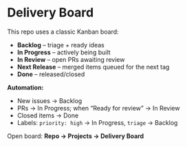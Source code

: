 # Delivery Board

This repo uses a classic Kanban board:

- **Backlog** – triage + ready ideas  
- **In Progress** – actively being built  
- **In Review** – open PRs awaiting review  
- **Next Release** – merged items queued for the next tag  
- **Done** – released/closed

**Automation:**
- New issues → Backlog  
- PRs → In Progress; when “Ready for review” → In Review  
- Closed items → Done  
- Labels: `priority: high` → In Progress, `triage` → Backlog

Open board: **Repo → Projects → Delivery Board**
